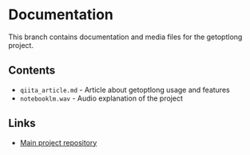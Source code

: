 # Documentation

This branch contains documentation and media files for the getoptlong project.

## Contents

- `qiita_article.md` - Article about getoptlong usage and features
- `notebooklm.wav` - Audio explanation of the project

## Links

- [Main project repository](https://github.com/tecolicom/getoptlong)